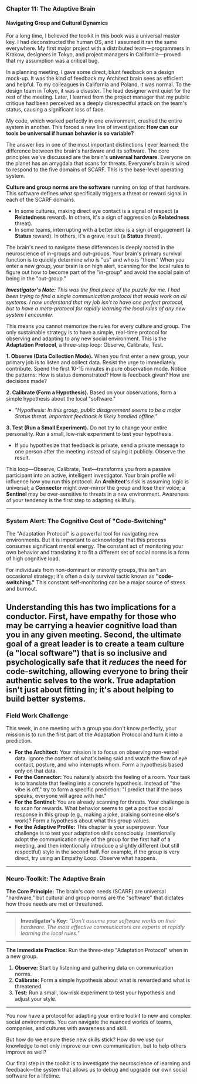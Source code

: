 ### **Chapter 11: The Adaptive Brain**
#### Navigating Group and Cultural Dynamics

For a long time, I believed the toolkit in this book was a universal master key. I had deconstructed the human OS, and I assumed it ran the same everywhere. My first major project with a distributed team—programmers in Krakow, designers in Tokyo, and project managers in California—proved that my assumption was a critical bug.

In a planning meeting, I gave some direct, blunt feedback on a design mock-up. It was the kind of feedback my Architect brain sees as efficient and helpful. To my colleagues in California and Poland, it was normal. To the design team in Tokyo, it was a disaster. The lead designer went quiet for the rest of the meeting. Later, I learned from the project manager that my public critique had been perceived as a deeply disrespectful attack on the team's status, causing a significant loss of face.

My code, which worked perfectly in one environment, crashed the entire system in another. This forced a new line of investigation: **How can our tools be universal if human behavior is so variable?**

The answer lies in one of the most important distinctions I ever learned: the difference between the brain's hardware and its software. The core principles we've discussed are the brain's **universal hardware**. Everyone on the planet has an amygdala that scans for threats. Everyone's brain is wired to respond to the five domains of SCARF. This is the base-level operating system.

**Culture and group norms are the software** running on top of that hardware. This software defines *what* specifically triggers a threat or reward signal in each of the SCARF domains.

*   In some cultures, making direct eye contact is a signal of respect (a **Relatedness** reward). In others, it's a sign of aggression (a **Relatedness** threat).
*   In some teams, interrupting with a better idea is a sign of engagement (a **Status** reward). In others, it's a grave insult (a **Status** threat).

The brain's need to navigate these differences is deeply rooted in the neuroscience of in-groups and out-groups. Your brain's primary survival function is to quickly determine who is "us" and who is "them." When you enter a new group, your brain is on high alert, scanning for the local rules to figure out how to become part of the "in-group" and avoid the social pain of being in the "out-group."

***Investigator's Note:*** *This was the final piece of the puzzle for me. I had been trying to find a single communication protocol that would work on all systems. I now understand that my job isn't to have one perfect protocol, but to have a meta-protocol for rapidly learning the local rules of any new system I encounter.*

This means you cannot memorize the rules for every culture and group. The only sustainable strategy is to have a simple, real-time protocol for observing and adapting to any new social environment. This is the **Adaptation Protocol**, a three-step loop: Observe, Calibrate, Test.

**1. Observe (Data Collection Mode).**
When you first enter a new group, your primary job is to listen and collect data. Resist the urge to immediately contribute. Spend the first 10-15 minutes in pure observation mode. Notice the patterns: How is status demonstrated? How is feedback given? How are decisions made?

**2. Calibrate (Form a Hypothesis).**
Based on your observations, form a simple hypothesis about the local "software."
*   *"Hypothesis: In this group, public disagreement seems to be a major Status threat. Important feedback is likely handled offline."*

**3. Test (Run a Small Experiment).**
Do not try to change your entire personality. Run a small, low-risk experiment to test your hypothesis.
*   If you hypothesize that feedback is private, send a private message to one person after the meeting instead of saying it publicly. Observe the result.

This loop—Observe, Calibrate, Test—transforms you from a passive participant into an active, intelligent investigator. Your brain profile will influence how you run this protocol. An **Architect**'s risk is assuming logic is universal; a **Connector** might over-mirror the group and lose their voice; a **Sentinel** may be over-sensitive to threats in a new environment. Awareness of your tendency is the first step to adapting skillfully.

---
### **System Alert: The Cognitive Cost of "Code-Switching"**

The "Adaptation Protocol" is a powerful tool for navigating new environments. But it is important to acknowledge that this process consumes significant mental energy. The constant act of monitoring your own behavior and translating it to fit a different set of social norms is a form of high cognitive load.

For individuals from non-dominant or minority groups, this isn't an occasional strategy; it's often a daily survival tactic known as **"code-switching."** This constant self-monitoring can be a major source of stress and burnout.

Understanding this has two implications for a conductor. First, have empathy for those who may be carrying a heavier cognitive load than you in any given meeting. Second, the ultimate goal of a great leader is to create a team culture (a "local software") that is so inclusive and psychologically safe that it *reduces* the need for code-switching, allowing everyone to bring their authentic selves to the work. True adaptation isn't just about fitting in; it's about helping to build better systems.
---
### **Field Work Challenge**

This week, in one meeting with a group you don't know perfectly, your mission is to run the first part of the Adaptation Protocol and turn it into a prediction.

*   **For the Architect:** Your mission is to focus on observing non-verbal data. Ignore the content of what's being said and watch the flow of eye contact, posture, and who interrupts whom. Form a hypothesis based only on that data.
*   **For the Connector:** You naturally absorb the feeling of a room. Your task is to translate that feeling into a concrete hypothesis. Instead of "the vibe is off," try to form a specific prediction: "I predict that if the boss speaks, everyone will agree with her."
*   **For the Sentinel:** You are already scanning for threats. Your challenge is to scan for rewards. What behavior seems to get a positive social response in this group (e.g., making a joke, praising someone else's work)? Form a hypothesis about what this group values.
*   **For the Adaptive Profile:** This chapter is your superpower. Your challenge is to test your adaptation skills consciously. Intentionally adopt the communication style of the group for the first half of a meeting, and then intentionally introduce a slightly different (but still respectful) style in the second half. For example, if the group is very direct, try using an Empathy Loop. Observe what happens.

---
### **Neuro-Toolkit: The Adaptive Brain**

**The Core Principle:**
The brain's core needs (SCARF) are universal "hardware," but cultural and group norms are the "software" that dictates how those needs are met or threatened.

---

> **Investigator's Key:**
> *"Don't assume your software works on their hardware. The most effective communicators are experts at rapidly learning the local rules."*

---

**The Immediate Practice:**
Run the three-step "Adaptation Protocol" when in a new group.
1.  **Observe:** Start by listening and gathering data on communication norms.
2.  **Calibrate:** Form a simple hypothesis about what is rewarded and what is threatened.
3.  **Test:** Run a small, low-risk experiment to test your hypothesis and adjust your style.

---

You now have a protocol for adapting your entire toolkit to new and complex social environments. You can navigate the nuanced worlds of teams, companies, and cultures with awareness and skill.

But how do we ensure these new skills stick? How do we use our knowledge to not only improve our own communication, but to help others improve as well?

Our final step in the toolkit is to investigate the neuroscience of learning and feedback—the system that allows us to debug and upgrade our own social software for a lifetime.
      